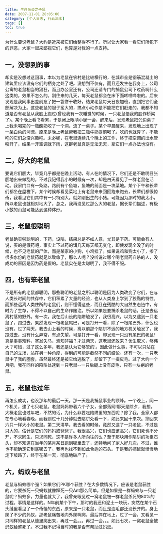 ```yaml
---
title: 生肖杂谈之子鼠
date: 2007-11-01 20:05:00
category: [个人日志, 行云流水]
tags: []
toc: true
---
```

为什么要说老鼠？大约是近来被它们给整得不行了。所以让大家看一看它们所犯下的罪恶，大家一起来鄙视它们，也算是对我的一点支持。
<!-- more -->
## 一，没想到的事 

却实是没想过这回事，本以为老鼠在农村是比较横行的，在城市全是钢筋混凝土的建筑里应该没有它们的栖身之处了吧。没想到不仅有，而且还发生在我身上，公司公寓的老鼠相当的猖狂，而且办公室还有，公司还请专门的捕鼠公司下过药啊什么这类的，效果不怎么的。刚住来的几天，每天老鼠都会在床下面唏哩哗啦的。后来发现是我同事出差前忘了把一袋饼干收好，结果老鼠每天日夜加班，直到把它们全部解决为止。这些老鼠的胆子蛮大的，搞点小动作是不能把它们赶走的。我都不知道是否有老鼠从我脸上跑过(曾经我有一次睡觉的时候，一只老鼠借我的脸作桥梁了)。某个晚上看书看累，于是闭上眼睛小寐一会，醒来后，发现老鼠把旁边桌子上我未喝完的一瓶酸奶咬了一个洞，流了一桌子。某个早晨醒来，发现地上出现了一条白色的河流，原来是晚上老鼠帮我把三瓶牛奶提前喝了。吃的也就算了，不能吃的它们总没兴趣吧。未必呢，在老鼠连续几个晚上的工作，终于把空调的出水管咬开了，结果一开空调就下雨，这群老鼠真是无法无天，拿它们一点办法也没有。

## 二，好大的老鼠

要说它们胆大，毕竟几乎都是在晚上活动，有人在的情况下，它们还是不敢明目张胆地出来做乱的。不过我记得我小的时候有一次，却是白天看见了一群老鼠在活动。我家门口有一条路，路前有个鱼塘，鱼塘的前面是一块菜地。某个下午和长辈们都坐在屋檐下，某个时候却看见菜地上有老鼠来来回回跑来跑去，长辈们都很惊奇，我看见它们其中有一只特别大，就如刚出生的小猪。可能因为那时的我太小，所以老鼠也就相对地大了。总之，我再没见过那么大的老鼠，据长辈们描述，有极小数的山鼠可能达到这种体形。

## 三，老鼠很聪明

老鼠确实够聪明的，下药，设陷，结果总是不如人意，尤其是下药。可能会有人说，买的是假药吧，事实上下过药的饵几天每天都无变化，即使发现全没了的时候，也不见老鼠的尸体，而是某家的小狗，小鸡挂了。如果说鸡和狗太小了，掺了很多水份的老鼠药就足以致命了，那么人呢？没听说过哪个喝老鼠药自杀的人，没成功的原因是因为药是假的。老鼠实在是太聪明了，我不得不服。

## 四，也有笨老鼠

不是所有的老鼠都聪明，那些聪明的老鼠之所以聪明是因为人类改变了它们，在与人类长时间的共存中，它们积累了大量的经验，也从人类身上学到了狡黠的特性。而那些远离人类住所的老鼠们，则不懂得这些，而且在残酷的大自然生态链中，有时为了生存，不得不以自己的生命作赌注。所以如果是要捕杀老鼠的话，还是去远离村落的野外。有一次，我在后山设的陷阱触发了，我很高兴，以为又逮到一只老鼠了，跑过去，果然发现一根老鼠尾巴，可是打开一看，除了一根尾巴外，什么也没有。过了两天，我去山上看的时候，离以前那个陷阱不远的地方机关触发了，我跑过去，没有什么异常，有点失望，可是打开一看，却发现一只没有尾巴的老鼠!真是事事难料，塞翁失马，焉知非福？才过两天，这老鼠还敢来？舍生取义，够伟大？可惜，过了这么多年，我还是认为它够笨的!。因此做什么事，不可以只站在自己的立场，站在另一种角度，得到的可能是截然不同的结论。还有一次，一只老鼠中了我的圈套，虽然最终还是被它给逃脱了，却留下了一撮皮毛。过了大约一个月吧，我在同样的陷阱处逮到一只老鼠--一只后腿上没有皮毛，只有一块疤的老鼠。

## 五，老鼠也过年

再怎么成功，也没那年的最后一天。那一天是我捕鼠事业的顶峰。一个晚上，同一个机关，逮了七只老鼠。老鼠妈妈带着六个子女，全部落网!那天是除夕，我想，大概老鼠也过年吧，不然的话，为什么非要吃陷阱里的东西呢？除了我，全家人都在专心地看春晚，而我则过十几分钟就去陷阱处看一下，如此来回十来次。拎回来六只一样大小的老鼠。第二天清早，我去看的时候，竟然又逮了一只老鼠，不过是只大的，估计是它们的妈妈或爸爸了。我很高兴，它们也应该高兴，它们死也不分开，不求同生，只求同死，这不是许多人所向往的么？至于那块用作陷阱的功臣石头，却不知道在当年的某月某日跑到哪里去了，还特地问了家人好几次，不过，谁也不能确定它到底哪去了。我再也找不到如此合适的石头。于是我的捕鼠就慢慢地走下坡路了，终于在某一天，彻底地破产了。

## 六，蚂蚁与老鼠

老鼠与蚂蚁哪个强？如果它们PK哪个获胜？在大多数情况下，应该是老鼠获胜的，它要杀死一只蚂蚁就像踩死一只Ant那么简单。但是如果是一群蚂蚁与一只老鼠呢？蚂蚁多，力量也就大了，我曾亲眼见过一窝老鼠被一群老鼠杀死的80%的过程。事情是这样的。N年前某个下午，那时的我还和泥土一块玩，突然在某个石头缝里看见了一个奇怪的东西，原来是一只老鼠，而且是连毛都还没长齐的。身上爬了不少的蚂蚁，那老鼠痛苦地向外爬啊爬，最后摔在地上，过了一会，又看见一只同样的老鼠从缝里爬出来，再过一会。。。再过一会。。。如此七次，一窝老鼠全被蚂蚁给整死了。不过我不记得当时的我是否有帮助过蚂蚁。